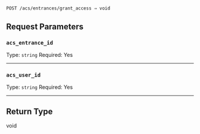 # 

```
POST /acs/entrances/grant_access ⇒ void
```



## Request Parameters

### `acs_entrance_id`

Type: `string`
Required: Yes



***

### `acs_user_id`

Type: `string`
Required: Yes



***

## Return Type

void
